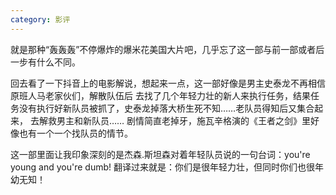 ```yaml
---
category: 影评
---
```

就是那种“轰轰轰”不停爆炸的爆米花美国大片吧，几乎忘了这一部与前一部或者后一步有什么不同。

回去看了一下抖音上的电影解说，想起来一点，这一部好像是男主史泰龙不再相信原班人马老家伙们，解散队伍后
去找了几个年轻力壮的新人来执行任务，结果任务没有执行好新队员被抓了，史泰龙掉落大桥生死不知……老队员得知后又集合起来，
去解救男主和新队员…… 剧情简直老掉牙，施瓦辛格演的《王者之剑》里好像也有一个一个找队员的情节。

这一部里面让我印象深刻的是杰森.斯坦森对着年轻队员说的一句台词：you're young and you're dumb!
翻译过来就是：你们是很年轻力壮，但同时你们也很年幼无知！
